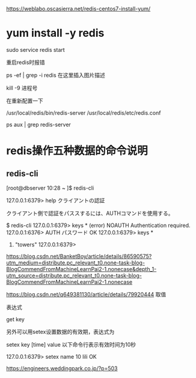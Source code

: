 https://weblabo.oscasierra.net/redis-centos7-install-yum/

# yum install -y redis


 sudo service redis start


重启redis时报错

ps -ef | grep -i redis
在这里插入图片描述

kill -9 进程号

在重新配置一下

/usr/local/redis/bin/redis-server /usr/local/redis/etc/redis.conf

ps aux | grep redis-server


# redis操作五种数据的命令说明

## redis-cli
[root@dbserver 10:28 ~ ]$ redis-cli

127.0.0.1:6379> help
クライアントの認証

クライアント側で認証をパススするには、AUTHコマンドを使用する。

$ redis-cli
127.0.0.1:6379> keys *
(error) NOAUTH Authentication required.
127.0.0.1:6376> AUTH パスワード
OK
127.0.0.1:6379> keys *
1) "towers"
127.0.0.1:6379>

https://blog.csdn.net/BanketBoy/article/details/86590575?utm_medium=distribute.pc_relevant_t0.none-task-blog-BlogCommendFromMachineLearnPai2-1.nonecase&depth_1-utm_source=distribute.pc_relevant_t0.none-task-blog-BlogCommendFromMachineLearnPai2-1.nonecase

https://blog.csdn.net/q649381130/article/details/79920444
取值

表达式

get key

另外可以用setex设置数据的有效期，表达式为

setex key [time] value
以下命令行表示有效时间为10秒

127.0.0.1:6379> setex name 10 lili
OK

https://engineers.weddingpark.co.jp/?p=503
